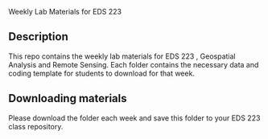 Weekly Lab Materials for EDS 223

## Description 
This repo contains the weekly lab materials for EDS 223 , Geospatial Analysis and Remote Sensing. Each folder contains the necessary data and coding template for students to download for that week. 

## Downloading materials 
Please download the folder each week and save this folder to your EDS 223 class repository. 
